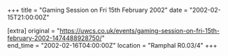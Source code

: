 +++
title = "Gaming Session on Fri 15th February 2002"
date = "2002-02-15T21:00:00Z"

[extra]
original = "https://uwcs.co.uk/events/gaming-session-on-fri-15th-february-2002-1474488928750/"    
end_time = "2002-02-16T04:00:00Z"
location = "Ramphal R0.03/4"
+++



